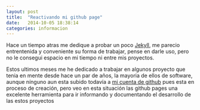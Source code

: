 ```yaml
---
layout: post
title:  "Reactivando mi github page"
date:   2014-10-05 18:38:14
categories: informacion
---
```


Hace un tiempo atras me dedique a probar un poco [Jekyll][jekyll], me parecio entrentenida y conveniente su forma de trabajar, pense en darle uso, pero no le consegui espacio en mi tiempo ni entre mis proyectos.

Estos ultimos meses me he dedicado a trabajar en algunos proyecto que tenia en mente desde hace un par de años, la mayoria de ellos de software, aunque nínguno aun esta subido todavía a [mi cuenta de github][github] pues esta en proceso de creación, pero veo en esta situación las github pages una excelente herramienta para ir informando y documentando el desarrollo de las estos proyectos


[jekyll]:      http://jekyllrb.com
[github]:      http://github.com/HernanAguilera

